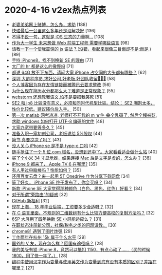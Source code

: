 # 2020-4-16 v2ex热点列表

+ [老婆弟弟网上赌博，怎么办，求助](https://www.v2ex.com/t/663152#reply188) [188]
+ [快递最后一公里这么多年还是没解决好](https://www.v2ex.com/t/662967#reply136) [136]
+ [不得不说一句，这就是 iOS 生态的力量啊...](https://www.v2ex.com/t/662961#reply108) [108]
+ [作为大一学生 未来想做 Web 前端工程师 需要学哪些语言](https://www.v2ex.com/t/663023#reply98) [98]
+ [请教一下一个使我震惊的 js 语法 ?.(没错，看起来很像三目但却不是:而是.)](https://www.v2ex.com/t/663072#reply89) [89]
+ [手持 iPhone8，找不到换新 SE 的理由](https://www.v2ex.com/t/662926#reply77) [77]
+ [大厂的 hr 都是这么的傲慢吗](https://www.v2ex.com/t/663026#reply71) [71]
+ [都说 64G 放不下东西，请问大家 iPhone 占空间的大头都有哪些？](https://www.v2ex.com/t/663101#reply62) [62]
+ [深圳,大龄程序员,求好公司,好老板,好团队收留🙏🙏🙏](https://www.v2ex.com/t/663157#reply58) [58]
+ [个人博客因为存在友情链接而被腾讯云要求整改](https://www.v2ex.com/t/663088#reply56) [56]
+ [为什么现在简历水分都那么大？难道是正常现象？](https://www.v2ex.com/t/663002#reply55) [55]
+ [webstorm 还想教我语文,怕不是要把我笑死](https://www.v2ex.com/t/662950#reply51) [51]
+ [SE2 和 ip8 比较没有意义，必须和同时代机型比较。结论： SE2 阉割太多，性价比较低。建议降价后入手。](https://www.v2ex.com/t/663025#reply50) [50]
+ [第一次 matlab 网考凉凉, 老师打不开我的 m 文件 😂全乱码了. 然后全程被怼, 求助 windows 如何打开 UTF-8 编码的文件](https://www.v2ex.com/t/663116#reply48) [48]
+ [大家办宽带要等多久？](https://www.v2ex.com/t/663019#reply45) [45]
+ [准备入职一家初创公司，老板说给 5%股权](https://www.v2ex.com/t/663121#reply44) [44]
+ [简书 真要凉凉了吗？](https://www.v2ex.com/t/662981#reply43) [43]
+ [没人关心 iPhone se 是不是 type-c 口吗](https://www.v2ex.com/t/662971#reply42) [42]
+ [随手抢注了一个 5 位.com 域名，没想到还中了。大家看看适合做什么站](https://www.v2ex.com/t/663020#reply40) [40]
+ [买了个小米 34 寸显示器，结果连接 Mac 后是文字是虚的，怎么办？](https://www.v2ex.com/t/663125#reply38) [38]
+ [iPhone 9 都来了， Apple TV 6 在哪里?](https://www.v2ex.com/t/663056#reply35) [35]
+ [有人用过电脑棒吗？性能如何？](https://www.v2ex.com/t/662935#reply35) [35]
+ [还用百度云盘？来一起用 5T Onedrive 作为分享下载网盘](https://www.v2ex.com/t/663117#reply34) [34]
+ [等了好久， iPhone SE 终于发布了，你会买吗？](https://www.v2ex.com/t/662962#reply34) [34]
+ [新款 iPhone SE 大家觉得那种颜色（白色、黑色、红色）好看？](https://www.v2ex.com/t/663038#reply34) [34]
+ [对于所谓“旁路由”的疑惑](https://www.v2ex.com/t/663066#reply32) [32]
+ [GitHub 新福利](https://www.v2ex.com/t/662933#reply32) [32]
+ [现在上海， 18 年毕业后端，工资要多少合适呀？](https://www.v2ex.com/t/662989#reply32) [32]
+ [在 C 语言里面，不规则的二维数组有什么比较方便高校的复制方法吗？](https://www.v2ex.com/t/662999#reply32) [32]
+ [6SP 大屏用了四年换新 SE 小屏能适应么？](https://www.v2ex.com/t/662932#reply31) [31]
+ [在职状态注册新公司，社保/税务之类的问题请教。](https://www.v2ex.com/t/663085#reply30) [30]
+ [chrome81 遇到了图片炸弹](https://www.v2ex.com/t/663194#reply29) [29]
+ [工作两年在杭州 15k 属于什么水平](https://www.v2ex.com/t/663036#reply29) [29]
+ [国外的 V 友，现在怎么样？回国有途径吗？](https://www.v2ex.com/t/662977#reply28) [28]
+ [我的美版有锁 iPhone 8，竟然可以抵扣 1150，有点心动了……（买的时候 1800，用了快一年了。）](https://www.v2ex.com/t/663004#reply28) [28]
+ [编程中使用汉字作为变量与使用英文作为变量到底有没有本质的区别？差距在哪里？](https://www.v2ex.com/t/663089#reply27) [27]
